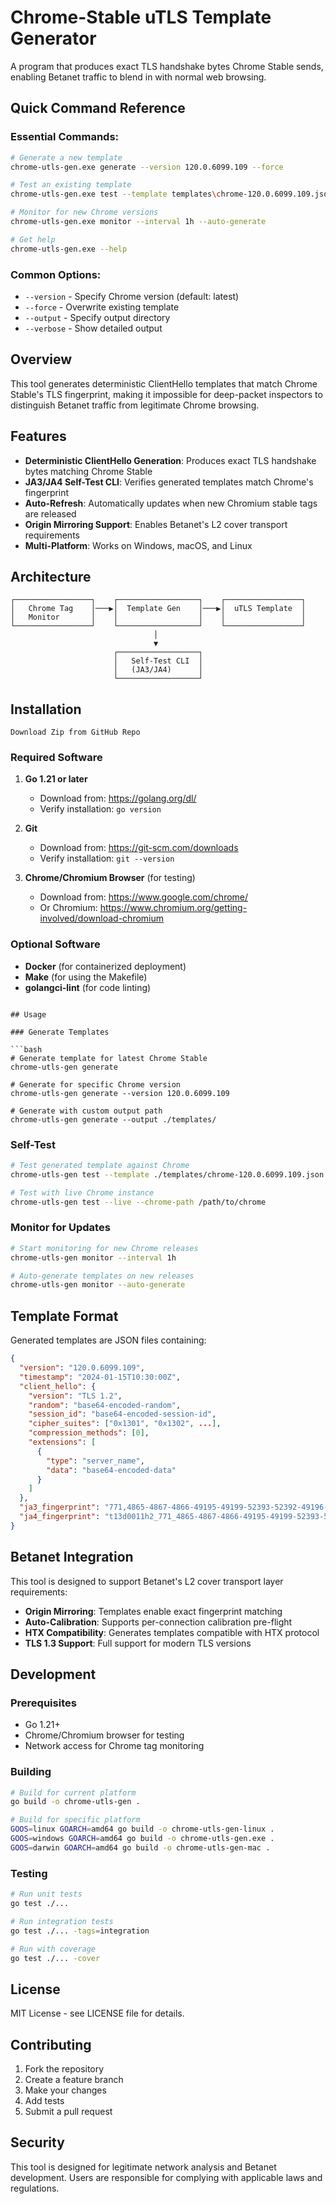 # Chrome-Stable uTLS Template Generator

A program that produces exact TLS handshake bytes Chrome Stable sends, enabling Betanet traffic to blend in with normal web browsing.

## Quick Command Reference

### Essential Commands:
```bash
# Generate a new template
chrome-utls-gen.exe generate --version 120.0.6099.109 --force

# Test an existing template
chrome-utls-gen.exe test --template templates\chrome-120.0.6099.109.json

# Monitor for new Chrome versions
chrome-utls-gen.exe monitor --interval 1h --auto-generate

# Get help
chrome-utls-gen.exe --help
```

### Common Options:
- `--version` - Specify Chrome version (default: latest)
- `--force` - Overwrite existing template
- `--output` - Specify output directory
- `--verbose` - Show detailed output

## Overview

This tool generates deterministic ClientHello templates that match Chrome Stable's TLS fingerprint, making it impossible for deep-packet inspectors to distinguish Betanet traffic from legitimate Chrome browsing.

## Features

- **Deterministic ClientHello Generation**: Produces exact TLS handshake bytes matching Chrome Stable
- **JA3/JA4 Self-Test CLI**: Verifies generated templates match Chrome's fingerprint
- **Auto-Refresh**: Automatically updates when new Chromium stable tags are released
- **Origin Mirroring Support**: Enables Betanet's L2 cover transport requirements
- **Multi-Platform**: Works on Windows, macOS, and Linux

## Architecture

```
┌─────────────────┐    ┌──────────────────┐    ┌─────────────────┐
│   Chrome Tag    │───▶│  Template Gen    │───▶│  uTLS Template  │
│   Monitor       │    │                  │    │                 │
└─────────────────┘    └──────────────────┘    └─────────────────┘
                                │
                                ▼
                       ┌──────────────────┐
                       │   Self-Test CLI  │
                       │   (JA3/JA4)      │
                       └──────────────────┘
```

## Installation

```
Download Zip from GitHub Repo

```

### Required Software

1. **Go 1.21 or later**
   - Download from: https://golang.org/dl/
   - Verify installation: `go version`

2. **Git**
   - Download from: https://git-scm.com/downloads
   - Verify installation: `git --version`

3. **Chrome/Chromium Browser** (for testing)
   - Download from: https://www.google.com/chrome/
   - Or Chromium: https://www.chromium.org/getting-involved/download-chromium

### Optional Software

- **Docker** (for containerized deployment)
- **Make** (for using the Makefile)
- **golangci-lint** (for code linting)


```

## Usage

### Generate Templates

```bash
# Generate template for latest Chrome Stable
chrome-utls-gen generate

# Generate for specific Chrome version
chrome-utls-gen generate --version 120.0.6099.109

# Generate with custom output path
chrome-utls-gen generate --output ./templates/
```

### Self-Test

```bash
# Test generated template against Chrome
chrome-utls-gen test --template ./templates/chrome-120.0.6099.109.json

# Test with live Chrome instance
chrome-utls-gen test --live --chrome-path /path/to/chrome
```

### Monitor for Updates

```bash
# Start monitoring for new Chrome releases
chrome-utls-gen monitor --interval 1h

# Auto-generate templates on new releases
chrome-utls-gen monitor --auto-generate
```

## Template Format

Generated templates are JSON files containing:

```json
{
  "version": "120.0.6099.109",
  "timestamp": "2024-01-15T10:30:00Z",
  "client_hello": {
    "version": "TLS 1.2",
    "random": "base64-encoded-random",
    "session_id": "base64-encoded-session-id",
    "cipher_suites": ["0x1301", "0x1302", ...],
    "compression_methods": [0],
    "extensions": [
      {
        "type": "server_name",
        "data": "base64-encoded-data"
      }
    ]
  },
  "ja3_fingerprint": "771,4865-4867-4866-49195-49199-52393-52392-49196-49200-49162-49161-49171-49172-156-157-47-53,0-23-65281-10-11-35-16-5-13-28-21,29-23-24-25-256-257,0",
  "ja4_fingerprint": "t13d0011h2_771_4865-4867-4866-49195-49199-52393-52392-49196-49200-49162-49161-49171-49172-156-157-47-53_0-23-65281-10-11-35-16-5-13-28-21_29-23-24-25-256-257_0"
}
```

## Betanet Integration

This tool is designed to support Betanet's L2 cover transport layer requirements:

- **Origin Mirroring**: Templates enable exact fingerprint matching
- **Auto-Calibration**: Supports per-connection calibration pre-flight
- **HTX Compatibility**: Generates templates compatible with HTX protocol
- **TLS 1.3 Support**: Full support for modern TLS versions

## Development

### Prerequisites

- Go 1.21+
- Chrome/Chromium browser for testing
- Network access for Chrome tag monitoring

### Building

```bash
# Build for current platform
go build -o chrome-utls-gen .

# Build for specific platform
GOOS=linux GOARCH=amd64 go build -o chrome-utls-gen-linux .
GOOS=windows GOARCH=amd64 go build -o chrome-utls-gen.exe .
GOOS=darwin GOARCH=amd64 go build -o chrome-utls-gen-mac .
```

### Testing

```bash
# Run unit tests
go test ./...

# Run integration tests
go test ./... -tags=integration

# Run with coverage
go test ./... -cover
```

## License

MIT License - see LICENSE file for details.

## Contributing

1. Fork the repository
2. Create a feature branch
3. Make your changes
4. Add tests
5. Submit a pull request

## Security

This tool is designed for legitimate network analysis and Betanet development. Users are responsible for complying with applicable laws and regulations.
